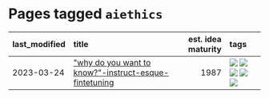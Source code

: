 # Pages tagged `aiethics`

|last_modified|title|est. idea maturity|tags
|:---|:---|---:|:---|
|2023-03-24|["why do you want to know?"-instruct-esque-fintetuning](../whydoyouwantoknow.md)|1987|[![](https://img.shields.io/badge/tag-aiethics-d2ea1b)](../tags/aiethics.md) [![](https://img.shields.io/badge/tag-alignment-496a1)](../tags/alignment.md) [![](https://img.shields.io/badge/tag-dialogue-dce8fa)](../tags/dialogue.md) [![](https://img.shields.io/badge/tag-models-8fb3d)](../tags/models.md) [![](https://img.shields.io/badge/tag-wip-35b163)](../tags/wip.md)|